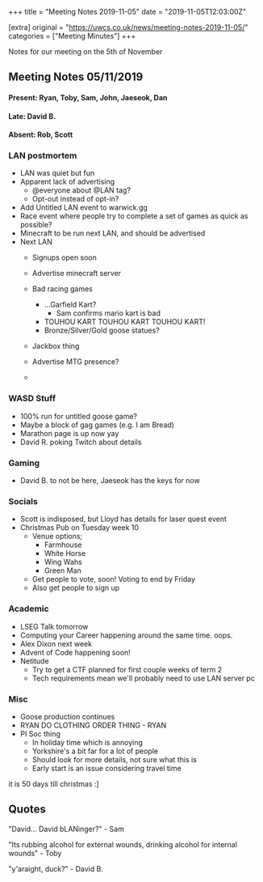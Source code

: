 +++
title = "Meeting Notes 2019-11-05"
date = "2019-11-05T12:03:00Z"

[extra]
original = "https://uwcs.co.uk/news/meeting-notes-2019-11-05/"    
categories = ["Meeting Minutes"]
+++

<p>Notes for our meeting on the 5th of November</p>

<!-- more -->

## Meeting Notes 05/11/2019

#### Present: Ryan, Toby, Sam, John, Jaeseok, Dan

#### Late: David B.

#### Absent: Rob, Scott

### LAN postmortem

  - LAN was quiet but fun
  - Apparent lack of advertising
      - @everyone about @LAN tag?
      - Opt-out instead of opt-in?
  - Add Untitled LAN event to warwick.gg
  - Race event where people try to complete a set of games as quick as possible?
  - Minecraft to be run next LAN, and should be advertised
  - Next LAN
      - Signups open soon
    
      - Advertise minecraft server
    
      - Bad racing games
        
          - ...Garfield Kart?
              - Sam confirms mario kart is bad
          - TOUHOU KART TOUHOU KART TOUHOU KART\!
          - Bronze/Silver/Gold goose statues?
    
      - Jackbox thing
    
      - Advertise MTG presence?
    
      - 
### WASD Stuff

  - 100% run for untitled goose game?
  - Maybe a block of gag games (e.g. I am Bread)
  - Marathon page is up now yay
  - David R. poking Twitch about details

### Gaming

  - David B. to not be here, Jaeseok has the keys for now

### Socials

  - Scott is indisposed, but Lloyd has details for laser quest event
  - Christmas Pub on Tuesday week 10
      - Venue options;
          - Farmhouse
          - White Horse
          - Wing Wahs
          - Green Man
      - Get people to vote, soon\! Voting to end by Friday
      - Also get people to sign up

### Academic

  - LSEG Talk tomorrow
  - Computing your Career happening around the same time. oops.
  - Alex Dixon next week
  - Advent of Code happening soon\!
  - Netitude
      - Try to get a CTF planned for first couple weeks of term 2
      - Tech requirements mean we'll probably need to use LAN server pc

### Misc

  - Goose production continues
  - RYAN DO CLOTHING ORDER THING - RYAN
  - PI Soc thing
      - In holiday time which is annoying
      - Yorkshire's a bit far for a lot of people
      - Should look for more details, not sure what this is
      - Early start is an issue considering travel time

it is 50 days till christmas :\]

## Quotes

"David... David bLANinger?" - Sam

"Its rubbing alcohol for external wounds, drinking alcohol for internal wounds" - Toby

"y'araight, duck?" - David B.

